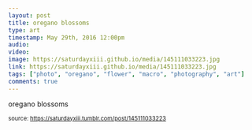 ```yaml
---
layout: post
title: oregano blossoms
type: art
timestamp: May 29th, 2016 12:00pm
audio: 
video: 
image: https://saturdayxiii.github.io/media/145111033223.jpg
link: https://saturdayxiii.github.io/media/145111033223.jpg
tags: ["photo", "oregano", "flower", "macro", "photography", "art"]
comments: true
---
```


oregano blossoms
 
  
<small>source: https://saturdayxiii.tumblr.com/post/145111033223</small>